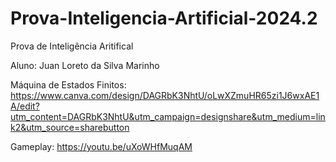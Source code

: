# Prova-Inteligencia-Artificial-2024.2
 Prova de Inteligência Aritifical

Aluno: Juan Loreto da Silva Marinho

Máquina de Estados Finitos: https://www.canva.com/design/DAGRbK3NhtU/oLwXZmuHR65zi1J6wxAE1A/edit?utm_content=DAGRbK3NhtU&utm_campaign=designshare&utm_medium=link2&utm_source=sharebutton

Gameplay: https://youtu.be/uXoWHfMuqAM